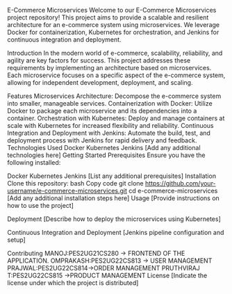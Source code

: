 E-Commerce Microservices
Welcome to our E-Commerce Microservices project repository! This project aims to provide a scalable and resilient architecture for an e-commerce system using microservices. We leverage Docker for containerization, Kubernetes for orchestration, and Jenkins for continuous integration and deployment.


Introduction
In the modern world of e-commerce, scalability, reliability, and agility are key factors for success. This project addresses these requirements by implementing an architecture based on microservices. Each microservice focuses on a specific aspect of the e-commerce system, allowing for independent development, deployment, and scaling.

Features
Microservices Architecture: Decompose the e-commerce system into smaller, manageable services.
Containerization with Docker: Utilize Docker to package each microservice and its dependencies into a container.
Orchestration with Kubernetes: Deploy and manage containers at scale with Kubernetes for increased flexibility and reliability.
Continuous Integration and Deployment with Jenkins: Automate the build, test, and deployment process with Jenkins for rapid delivery and feedback.
Technologies Used
Docker
Kubernetes
Jenkins
[Add any additional technologies here]
Getting Started
Prerequisites
Ensure you have the following installed:

Docker
Kubernetes
Jenkins
[List any additional prerequisites]
Installation
Clone this repository:
bash
Copy code
git clone https://github.com/your-username/e-commerce-microservices.git
cd e-commerce-microservices
[Add any additional installation steps here]
Usage
[Provide instructions on how to use the project]

Deployment
[Describe how to deploy the microservices using Kubernetes]

Continuous Integration and Deployment
[Jenkins pipeline configuration and setup]

Contributing
MANOJ:PES2UG21CS280 -> FRONTEND OF THE APPLICATION.
OMPRAKASH:PES2UG22CS813 -> USER MANAGEMENT
PRAJWAL:PES2UG22CS814->ORDER MANAGEMENT
PRUTHVIRAJ T:PES2UG22CS815 ->PRODUCT MANAGEMENT
License
[Indicate the license under which the project is distributed]
